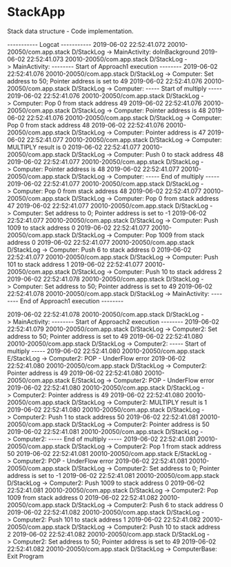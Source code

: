 # StackApp
Stack data structure - Code implementation.

----------- Logcat ----------- 
2019-06-02 22:52:41.072 20010-20050/com.app.stack D/StackLog -> MainActivity: doInBackground
2019-06-02 22:52:41.073 20010-20050/com.app.stack D/StackLog -> MainActivity: -------- Start of Approach1 execution --------
2019-06-02 22:52:41.076 20010-20050/com.app.stack D/StackLog -> Computer: Set address to 50; Pointer address is set to 49
2019-06-02 22:52:41.076 20010-20050/com.app.stack D/StackLog -> Computer: ----- Start of multiply -----
2019-06-02 22:52:41.076 20010-20050/com.app.stack D/StackLog -> Computer: Pop 0 from stack address 49
2019-06-02 22:52:41.076 20010-20050/com.app.stack D/StackLog -> Computer: Pointer address is 48
2019-06-02 22:52:41.076 20010-20050/com.app.stack D/StackLog -> Computer: Pop 0 from stack address 48
2019-06-02 22:52:41.076 20010-20050/com.app.stack D/StackLog -> Computer: Pointer address is 47
2019-06-02 22:52:41.077 20010-20050/com.app.stack D/StackLog -> Computer: MULTIPLY result is 0
2019-06-02 22:52:41.077 20010-20050/com.app.stack D/StackLog -> Computer: Push 0 to stack address 48
2019-06-02 22:52:41.077 20010-20050/com.app.stack D/StackLog -> Computer: Pointer address is 48
2019-06-02 22:52:41.077 20010-20050/com.app.stack D/StackLog -> Computer: ----- End of multiply -----
2019-06-02 22:52:41.077 20010-20050/com.app.stack D/StackLog -> Computer: Pop 0 from stack address 48
2019-06-02 22:52:41.077 20010-20050/com.app.stack D/StackLog -> Computer: Pop 0 from stack address 47
2019-06-02 22:52:41.077 20010-20050/com.app.stack D/StackLog -> Computer: Set address to 0; Pointer address is set to -1
2019-06-02 22:52:41.077 20010-20050/com.app.stack D/StackLog -> Computer: Push 1009 to stack address 0
2019-06-02 22:52:41.077 20010-20050/com.app.stack D/StackLog -> Computer: Pop 1009 from stack address 0
2019-06-02 22:52:41.077 20010-20050/com.app.stack D/StackLog -> Computer: Push 6 to stack address 0
2019-06-02 22:52:41.077 20010-20050/com.app.stack D/StackLog -> Computer: Push 101 to stack address 1
2019-06-02 22:52:41.077 20010-20050/com.app.stack D/StackLog -> Computer: Push 10 to stack address 2
2019-06-02 22:52:41.078 20010-20050/com.app.stack D/StackLog -> Computer: Set address to 50; Pointer address is set to 49
2019-06-02 22:52:41.078 20010-20050/com.app.stack D/StackLog -> MainActivity: -------- End of Approach1 execution --------


2019-06-02 22:52:41.078 20010-20050/com.app.stack D/StackLog -> MainActivity: -------- Start of Approach2 execution --------
2019-06-02 22:52:41.079 20010-20050/com.app.stack D/StackLog -> Computer2: Set address to 50; Pointer address is set to 49
2019-06-02 22:52:41.080 20010-20050/com.app.stack D/StackLog -> Computer2: ----- Start of multiply -----
2019-06-02 22:52:41.080 20010-20050/com.app.stack E/StackLog -> Computer2: POP - UnderFlow error
2019-06-02 22:52:41.080 20010-20050/com.app.stack D/StackLog -> Computer2: Pointer address is 49
2019-06-02 22:52:41.080 20010-20050/com.app.stack E/StackLog -> Computer2: POP - UnderFlow error
2019-06-02 22:52:41.080 20010-20050/com.app.stack D/StackLog -> Computer2: Pointer address is 49
2019-06-02 22:52:41.080 20010-20050/com.app.stack D/StackLog -> Computer2: MULTIPLY result is 1
2019-06-02 22:52:41.080 20010-20050/com.app.stack D/StackLog -> Computer2: Push 1 to stack address 50
2019-06-02 22:52:41.081 20010-20050/com.app.stack D/StackLog -> Computer2: Pointer address is 50
2019-06-02 22:52:41.081 20010-20050/com.app.stack D/StackLog -> Computer2: ----- End of multiply -----
2019-06-02 22:52:41.081 20010-20050/com.app.stack D/StackLog -> Computer2: Pop 1 from stack address 50
2019-06-02 22:52:41.081 20010-20050/com.app.stack E/StackLog -> Computer2: POP - UnderFlow error
2019-06-02 22:52:41.081 20010-20050/com.app.stack D/StackLog -> Computer2: Set address to 0; Pointer address is set to -1
2019-06-02 22:52:41.081 20010-20050/com.app.stack D/StackLog -> Computer2: Push 1009 to stack address 0
2019-06-02 22:52:41.081 20010-20050/com.app.stack D/StackLog -> Computer2: Pop 1009 from stack address 0
2019-06-02 22:52:41.082 20010-20050/com.app.stack D/StackLog -> Computer2: Push 6 to stack address 0
2019-06-02 22:52:41.082 20010-20050/com.app.stack D/StackLog -> Computer2: Push 101 to stack address 1
2019-06-02 22:52:41.082 20010-20050/com.app.stack D/StackLog -> Computer2: Push 10 to stack address 2
2019-06-02 22:52:41.082 20010-20050/com.app.stack D/StackLog -> Computer2: Set address to 50; Pointer address is set to 49
2019-06-02 22:52:41.082 20010-20050/com.app.stack D/StackLog -> ComputerBase: Exit Program
